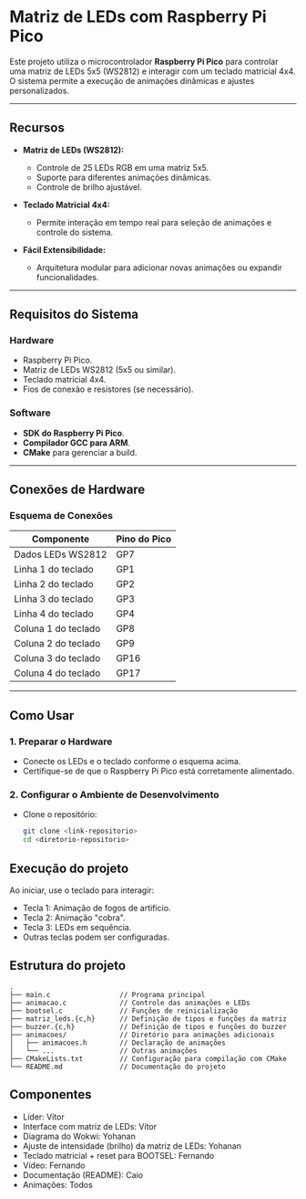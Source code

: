 #  Matriz de LEDs com Raspberry Pi Pico

Este projeto utiliza o microcontrolador **Raspberry Pi Pico** para controlar uma matriz de LEDs 5x5 (WS2812) e interagir com um teclado matricial 4x4. O sistema permite a execução de animações dinâmicas e ajustes personalizados.

---

##  Recursos

- **Matriz de LEDs (WS2812):**
  - Controle de 25 LEDs RGB em uma matriz 5x5.
  - Suporte para diferentes animações dinâmicas.
  - Controle de brilho ajustável.

- **Teclado Matricial 4x4:**
  - Permite interação em tempo real para seleção de animações e controle do sistema.

- **Fácil Extensibilidade:**
  - Arquitetura modular para adicionar novas animações ou expandir funcionalidades.

---

##  Requisitos do Sistema

### Hardware
- Raspberry Pi Pico.
- Matriz de LEDs WS2812 (5x5 ou similar).
- Teclado matricial 4x4.
- Fios de conexão e resistores (se necessário).

### Software
- **SDK do Raspberry Pi Pico**.
- **Compilador GCC para ARM**.
- **CMake** para gerenciar a build.

---

##  Conexões de Hardware

### Esquema de Conexões

| Componente         | Pino do Pico       |
|---------------------|--------------------|
| Dados LEDs WS2812   | GP7               |
| Linha 1 do teclado  | GP1               |
| Linha 2 do teclado  | GP2               |
| Linha 3 do teclado  | GP3               |
| Linha 4 do teclado  | GP4               |
| Coluna 1 do teclado | GP8               |
| Coluna 2 do teclado | GP9               |
| Coluna 3 do teclado | GP16              |
| Coluna 4 do teclado | GP17              |

---

##  Como Usar

### 1. Preparar o Hardware
- Conecte os LEDs e o teclado conforme o esquema acima.
- Certifique-se de que o Raspberry Pi Pico está corretamente alimentado.

### 2. Configurar o Ambiente de Desenvolvimento
- Clone o repositório:
  ```bash
  git clone <link-repositorio>
  cd <diretorio-repositorio>


## Execução do projeto

Ao iniciar, use o teclado para interagir:
- Tecla 1: Animação de fogos de artifício.
- Tecla 2: Animação "cobra".
- Tecla 3: LEDs em sequência.
- Outras teclas podem ser configuradas.

## Estrutura do projeto

```
.
├── main.c                 // Programa principal
├── animacao.c             // Controle das animações e LEDs
├── bootsel.c              // Funções de reinicialização
├── matriz_leds.{c,h}      // Definição de tipos e funções da matriz
├── buzzer.{c,h}           // Definição de tipos e funções do buzzer
├── animacoes/             // Diretório para animações adicionais
│   ├── animacoes.h        // Declaração de animações
│   └── ...                // Outras animações
├── CMakeLists.txt         // Configuração para compilação com CMake
└── README.md              // Documentação do projeto
```

## Componentes

- Líder: Vítor
- Interface com matriz de LEDs: Vítor
- Diagrama do Wokwi: Yohanan
- Ajuste de intensidade (brilho) da matriz de LEDs: Yohanan
- Teclado matricial + reset para BOOTSEL: Fernando
- Vídeo: Fernando
- Documentação (README): Caio
- Animações: Todos
